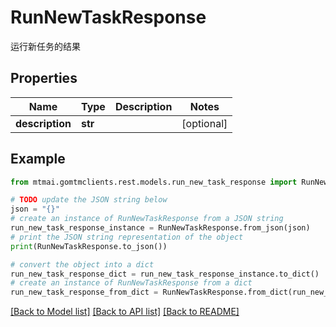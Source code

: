 # RunNewTaskResponse

运行新任务的结果

## Properties

Name | Type | Description | Notes
------------ | ------------- | ------------- | -------------
**description** | **str** |  | [optional] 

## Example

```python
from mtmai.gomtmclients.rest.models.run_new_task_response import RunNewTaskResponse

# TODO update the JSON string below
json = "{}"
# create an instance of RunNewTaskResponse from a JSON string
run_new_task_response_instance = RunNewTaskResponse.from_json(json)
# print the JSON string representation of the object
print(RunNewTaskResponse.to_json())

# convert the object into a dict
run_new_task_response_dict = run_new_task_response_instance.to_dict()
# create an instance of RunNewTaskResponse from a dict
run_new_task_response_from_dict = RunNewTaskResponse.from_dict(run_new_task_response_dict)
```
[[Back to Model list]](../README.md#documentation-for-models) [[Back to API list]](../README.md#documentation-for-api-endpoints) [[Back to README]](../README.md)


